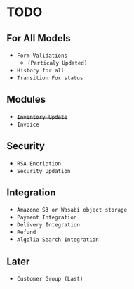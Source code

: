 # TODO

## For All Models
* ``Form Validations``
  * `(Particaly Updated)`
* ``History for all``
* ~~``Transition For status``~~

## Modules
* ~~``Inventory Update``~~
* ``Invoice``


## Security
* ``RSA Encription``
* ``Security Updation``

## Integration
* ``Amazone S3 or Wasabi object storage``
* ``Payment Integration``
* ``Delivery Integration``
* ``Refund``
* ``Algolia Search Integration``

## Later
* ``Customer Group (Last)``



